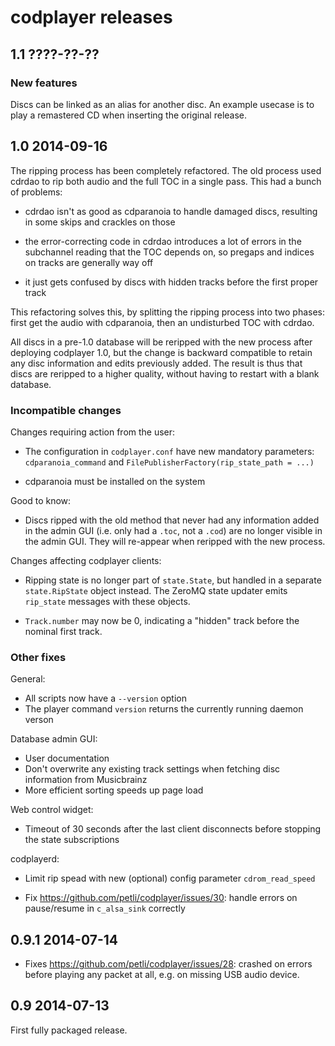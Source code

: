 codplayer releases
==================

1.1 ????-??-??
--------------

### New features

Discs can be linked as an alias for another disc.  An example usecase
is to play a remastered CD when inserting the original release.


1.0 2014-09-16
--------------

The ripping process has been completely refactored.  The old process
used cdrdao to rip both audio and the full TOC in a single pass.  This
had a bunch of problems:

* cdrdao isn't as good as cdparanoia to handle damaged discs,
  resulting in some skips and crackles on those

* the error-correcting code in cdrdao introduces a lot of errors in
  the subchannel reading that the TOC depends on, so pregaps and
  indices on tracks are generally way off

* it just gets confused by discs with hidden tracks before the first
  proper track

This refactoring solves this, by splitting the ripping process into
two phases: first get the audio with cdparanoia, then an undisturbed
TOC with cdrdao.

All discs in a pre-1.0 database will be reripped with the new process
after deploying codplayer 1.0, but the change is backward compatible
to retain any disc information and edits previously added.  The result
is thus that discs are reripped to a higher quality, without having to
restart with a blank database.

### Incompatible changes

Changes requiring action from the user:

* The configuration in `codplayer.conf` have new mandatory parameters:
  `cdparanoia_command` and `FilePublisherFactory(rip_state_path =
  ...)`

* cdparanoia must be installed on the system


Good to know:

* Discs ripped with the old method that never had any information
  added in the admin GUI (i.e. only had a `.toc`, not a `.cod`) are no
  longer visible in the admin GUI.  They will re-appear when reripped
  with the new process.


Changes affecting codplayer clients:

* Ripping state is no longer part of `state.State`, but handled in a
  separate `state.RipState` object instead.  The ZeroMQ state updater
  emits `rip_state` messages with these objects.

* `Track.number` may now be 0, indicating a "hidden" track before the
  nominal first track.


### Other fixes

General:

* All scripts now have a `--version` option
* The player command `version` returns the currently running daemon verson


Database admin GUI:

* User documentation
* Don't overwrite any existing track settings when fetching
  disc information from Musicbrainz
* More efficient sorting speeds up page load


Web control widget:

* Timeout of 30 seconds after the last client disconnects before
  stopping the state subscriptions


codplayerd:

* Limit rip spead with new (optional) config parameter
  `cdrom_read_speed`

* Fix https://github.com/petli/codplayer/issues/30: handle errors on
  pause/resume in `c_alsa_sink` correctly


0.9.1 2014-07-14
----------------

* Fixes https://github.com/petli/codplayer/issues/28: crashed on
  errors before playing any packet at all, e.g. on missing USB audio
  device.


0.9 2014-07-13
--------------

First fully packaged release.
